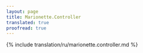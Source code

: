 ```yaml
---
layout: page
title: Marionette.Controller
translated: true
proofread: true
---
```


{% include translation/ru/marionette.controller.md %}
